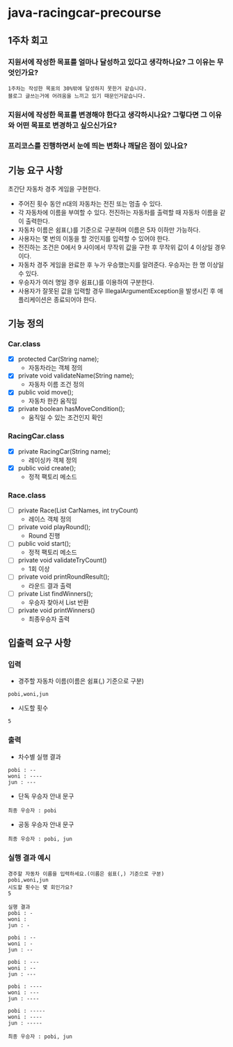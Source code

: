 # java-racingcar-precourse

## 1주차 회고

### 지원서에 작성한 목표를 얼마나 달성하고 있다고 생각하나요? 그 이유는 무엇인가요?

~~~
1주차는 작성한 목표의 30%밖에 달성하지 못한거 같습니다.
블로그 글쓰는거에 어려움을 느끼고 있기 때문인거같습니다.
~~~

### 지원서에 작성한 목표를 변경해야 한다고 생각하시나요? 그렇다면 그 이유와 어떤 목표로 변경하고 싶으신가요?

### 프리코스를 진행하면서 눈에 띄는 변화나 깨달은 점이 있나요?

## 기능 요구 사항

초간단 자동차 경주 게임을 구현한다.

* 주어진 횟수 동안 n대의 자동차는 전진 또는 멈출 수 있다.
* 각 자동차에 이름을 부여할 수 있다. 전진하는 자동차를 출력할 때 자동차 이름을 같이 출력한다.
* 자동차 이름은 쉼표(,)를 기준으로 구분하며 이름은 5자 이하만 가능하다.
* 사용자는 몇 번의 이동을 할 것인지를 입력할 수 있어야 한다.
* 전진하는 조건은 0에서 9 사이에서 무작위 값을 구한 후 무작위 값이 4 이상일 경우이다.
* 자동차 경주 게임을 완료한 후 누가 우승했는지를 알려준다. 우승자는 한 명 이상일 수 있다.
* 우승자가 여러 명일 경우 쉼표(,)를 이용하여 구분한다.
* 사용자가 잘못된 값을 입력할 경우 IllegalArgumentException을 발생시킨 후 애플리케이션은 종료되어야 한다.

## 기능 정의

### Car.class

- [X] protected Car(String name);
    - 자동차라는 객체 정의
- [x] private void validateName(String name);
    - 자동차 이름 조건 정의
- [x] public void move();
    - 자동차 한칸 움직임
- [x] private boolean hasMoveCondition();
    - 움직일 수 있는 조건인지 확인

### RacingCar.class

- [X] private RacingCar(String name);
    - 레이싱카 객체 정의
- [X] public void create();
    - 정적 팩토리 메소드

### Race.class

- [ ] private Race(List<String> CarNames, int tryCount)
    - 레이스 객체 정의
- [ ] private void playRound();
    - Round 진행
- [ ] public void start();
    - 정적 팩토리 메소드
- [ ] private void validateTryCount()
    - 1회 이상
- [ ] private void printRoundResult();
    - 라운드 결과 출력
- [ ] private List<String> findWinners();
    - 우승자 찾아서 List 반환
- [ ] private void printWinners()
    - 최종우승자 출력

## 입출력 요구 사항

### 입력

- 경주할 자동차 이름(이름은 쉼표(,) 기준으로 구분)

```
pobi,woni,jun
```

- 시도할 횟수

```
5
```

### 출력

- 차수별 실행 결과

```
pobi : --
woni : ----
jun : ---
```

- 단독 우승자 안내 문구

```
최종 우승자 : pobi
```

- 공동 우승자 안내 문구

```
최종 우승자 : pobi, jun
```

### 실행 결과 예시

```
경주할 자동차 이름을 입력하세요.(이름은 쉼표(,) 기준으로 구분)
pobi,woni,jun
시도할 횟수는 몇 회인가요?
5

실행 결과
pobi : -
woni : 
jun : -

pobi : --
woni : -
jun : --

pobi : ---
woni : --
jun : ---

pobi : ----
woni : ---
jun : ----

pobi : -----
woni : ----
jun : -----

최종 우승자 : pobi, jun
```

